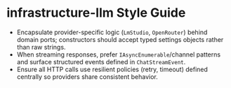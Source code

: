 # infrastructure-llm Style Guide

- Encapsulate provider-specific logic (`LmStudio`, `OpenRouter`) behind domain ports; constructors should accept typed settings objects rather than raw strings.
- When streaming responses, prefer `IAsyncEnumerable`/channel patterns and surface structured events defined in `ChatStreamEvent`.
- Ensure all HTTP calls use resilient policies (retry, timeout) defined centrally so providers share consistent behavior.
